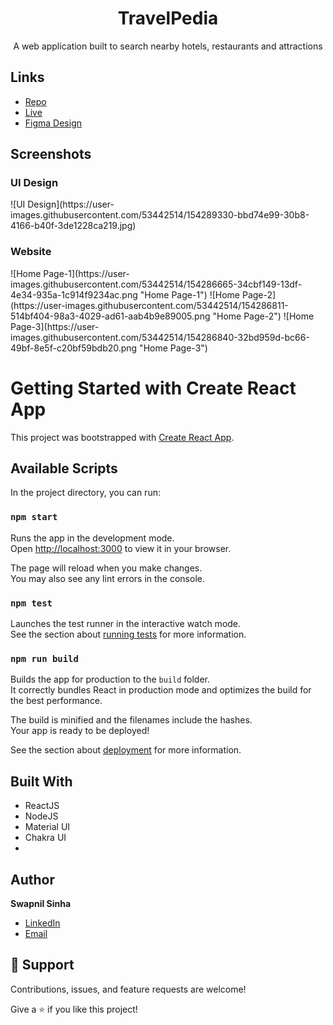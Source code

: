 <h1 align="center">TravelPedia</h1>

<p align="center">A web application built to search nearby hotels, restaurants and attractions</p>


## Links

- [Repo](https://github.com/Swapnil074/TravelPedia "TravelPedia Repo")
- [Live](https://travelpedia.netlify.app/ "Live View")
- [Figma Design](https://www.figma.com/file/ifQC2SPjiIrFUSWCOLaLDG/TravelPedia "UI Design")



## Screenshots

<h3>UI Design</h3>
![UI Design](https://user-images.githubusercontent.com/53442514/154289330-bbd74e99-30b8-4166-b40f-3de1228ca219.jpg)
<h3>Website</h3>
![Home Page-1](https://user-images.githubusercontent.com/53442514/154286665-34cbf149-13df-4e34-935a-1c914f9234ac.png "Home Page-1")
![Home Page-2](https://user-images.githubusercontent.com/53442514/154286811-514bf404-98a3-4029-ad61-aab4b9e89005.png "Home Page-2")
![Home Page-3](https://user-images.githubusercontent.com/53442514/154286840-32bd959d-bc66-49bf-8e5f-c20bf59bdb20.png "Home Page-3")



# Getting Started with Create React App

This project was bootstrapped with [Create React App](https://github.com/facebook/create-react-app).

## Available Scripts

In the project directory, you can run:

### `npm start`

Runs the app in the development mode.\
Open [http://localhost:3000](http://localhost:3000) to view it in your browser.

The page will reload when you make changes.\
You may also see any lint errors in the console.

### `npm test`

Launches the test runner in the interactive watch mode.\
See the section about [running tests](https://facebook.github.io/create-react-app/docs/running-tests) for more information.

### `npm run build`

Builds the app for production to the `build` folder.\
It correctly bundles React in production mode and optimizes the build for the best performance.

The build is minified and the filenames include the hashes.\
Your app is ready to be deployed!

See the section about [deployment](https://facebook.github.io/create-react-app/docs/deployment) for more information.

## Built With

- ReactJS
- NodeJS
- Material UI
- Chakra UI
- 

## Author

**Swapnil Sinha**

- [LinkedIn](https://www.linkedin.com/in/swapnil-sinha-2b038a199 "Swapnil Sinha")
- [Email](mailto:mailswapnil0074@gmail.com?subject=Hi "Hi!")


## 🤝 Support

Contributions, issues, and feature requests are welcome!

Give a ⭐️ if you like this project!
